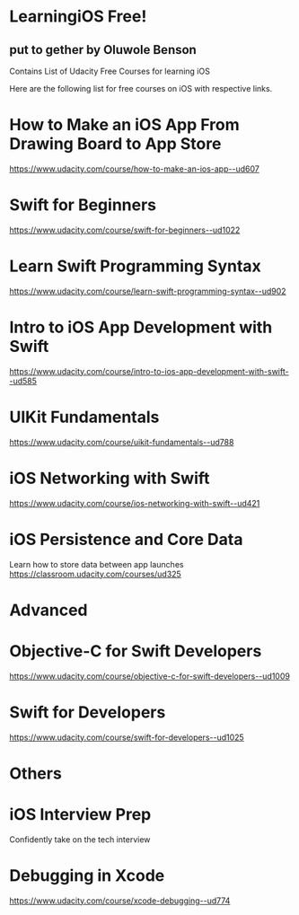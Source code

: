 # LearningiOS Free! 
## put to gether by Oluwole Benson
Contains List of Udacity Free Courses for learning iOS

Here are the following list for free courses on iOS with respective links.

# How to Make an iOS App From Drawing Board to App Store
https://www.udacity.com/course/how-to-make-an-ios-app--ud607

# Swift for Beginners
https://www.udacity.com/course/swift-for-beginners--ud1022

# Learn Swift Programming Syntax
https://www.udacity.com/course/learn-swift-programming-syntax--ud902

# Intro to iOS App Development with Swift
https://www.udacity.com/course/intro-to-ios-app-development-with-swift--ud585

# UIKit Fundamentals
https://www.udacity.com/course/uikit-fundamentals--ud788

# iOS Networking with Swift
https://www.udacity.com/course/ios-networking-with-swift--ud421

# iOS Persistence and Core Data
Learn how to store data between app launches
https://classroom.udacity.com/courses/ud325






# Advanced 

# Objective-C for Swift Developers
https://www.udacity.com/course/objective-c-for-swift-developers--ud1009


# Swift for Developers
https://www.udacity.com/course/swift-for-developers--ud1025


# Others

# iOS Interview Prep
Confidently take on the tech interview

# Debugging in Xcode
https://www.udacity.com/course/xcode-debugging--ud774
